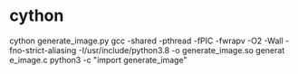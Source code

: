 # cython 
cython generate_image.py
gcc -shared -pthread -fPIC -fwrapv -O2 -Wall -fno-strict-aliasing       -I/usr/include/python3.8 -o generate_image.so generat
e_image.c
python3 -c "import generate_image"
